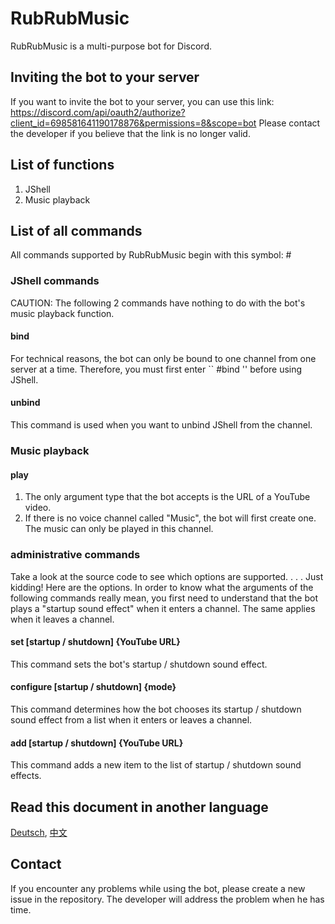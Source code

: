 # RubRubMusic
RubRubMusic is a multi-purpose bot for Discord.

## Inviting the bot to your server
If you want to invite the bot to your server, you can use this link: https://discord.com/api/oauth2/authorize?client_id=698581641190178876&permissions=8&scope=bot
Please contact the developer if you believe that the link is no longer valid.

## List of functions
1. JShell
2. Music playback

## List of all commands
All commands supported by RubRubMusic begin with this symbol: #
### JShell commands
CAUTION: The following 2 commands have nothing to do with the bot's music playback function.
#### bind
For technical reasons, the bot can only be bound to one channel from one server at a time. Therefore, you must first enter `` #bind '' before using JShell.

#### unbind
This command is used when you want to unbind JShell from the channel.

### Music playback
#### play
1. The only argument type that the bot accepts is the URL of a YouTube video.
2. If there is no voice channel called "Music", the bot will first create one. The music can only be played in this channel.

### administrative commands
Take a look at the source code to see which options are supported.
.
.
.
Just kidding! Here are the options.
In order to know what the arguments of the following commands really mean, you first need to understand that the bot plays a "startup sound effect" when it enters a channel. The same applies when it leaves a channel.
#### set [startup / shutdown] {YouTube URL}
This command sets the bot's startup / shutdown sound effect.

#### configure [startup / shutdown] {mode}
This command determines how the bot chooses its startup / shutdown sound effect from a list when it enters or leaves a channel.

#### add [startup / shutdown] {YouTube URL}
This command adds a new item to the list of startup / shutdown sound effects.

## Read this document in another language
[Deutsch][0], [中文][1]

## Contact
If you encounter any problems while using the bot, please create a new issue in the repository. The developer will address the problem when he has time.

[0]: Readme.de.md
[1]: Readme.zh-cn.md
